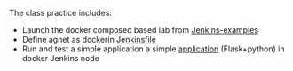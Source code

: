 The class practice includes:
- Launch the docker composed based lab from [Jenkins-examples](https://gitlab.com/vaiolabs-io/jenkins-examples)
- Define agnet as dockerin [Jenkinsfile](./Jenkinsfile)
- Run and test a simple application a simple [application](https://gitlab.com/silent-mobius/my_awesome_app) (Flask+python) in docker Jenkins node